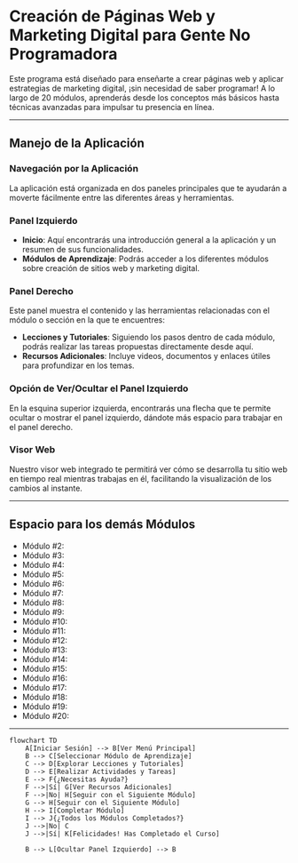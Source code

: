 # Creación de Páginas Web y Marketing Digital para Gente No Programadora

Este programa está diseñado para enseñarte a crear páginas web y aplicar estrategias de marketing digital, ¡sin necesidad de saber programar! A lo largo de 20 módulos, aprenderás desde los conceptos más básicos hasta técnicas avanzadas para impulsar tu presencia en línea.

---

## Manejo de la Aplicación

### Navegación por la Aplicación

La aplicación está organizada en dos paneles principales que te ayudarán a moverte fácilmente entre las diferentes áreas y herramientas.

### Panel Izquierdo

- **Inicio**: Aquí encontrarás una introducción general a la aplicación y un resumen de sus funcionalidades.
- **Módulos de Aprendizaje**: Podrás acceder a los diferentes módulos sobre creación de sitios web y marketing digital.

### Panel Derecho

Este panel muestra el contenido y las herramientas relacionadas con el módulo o sección en la que te encuentres:

- **Lecciones y Tutoriales**: Siguiendo los pasos dentro de cada módulo, podrás realizar las tareas propuestas directamente desde aquí.
- **Recursos Adicionales**: Incluye videos, documentos y enlaces útiles para profundizar en los temas.

### Opción de Ver/Ocultar el Panel Izquierdo

En la esquina superior izquierda, encontrarás una flecha que te permite ocultar o mostrar el panel izquierdo, dándote más espacio para trabajar en el panel derecho.

### Visor Web

Nuestro visor web integrado te permitirá ver cómo se desarrolla tu sitio web en tiempo real mientras trabajas en él, facilitando la visualización de los cambios al instante.

---

## Espacio para los demás Módulos

- Módulo #2: 
- Módulo #3: 
- Módulo #4: 
- Módulo #5: 
- Módulo #6: 
- Módulo #7: 
- Módulo #8: 
- Módulo #9: 
- Módulo #10: 
- Módulo #11: 
- Módulo #12: 
- Módulo #13: 
- Módulo #14: 
- Módulo #15: 
- Módulo #16: 
- Módulo #17: 
- Módulo #18: 
- Módulo #19: 
- Módulo #20:

---

```mermaid
flowchart TD
    A[Iniciar Sesión] --> B[Ver Menú Principal]
    B --> C[Seleccionar Módulo de Aprendizaje]
    C --> D[Explorar Lecciones y Tutoriales]
    D --> E[Realizar Actividades y Tareas]
    E --> F{¿Necesitas Ayuda?}
    F -->|Sí| G[Ver Recursos Adicionales]
    F -->|No| H[Seguir con el Siguiente Módulo]
    G --> H[Seguir con el Siguiente Módulo]
    H --> I[Completar Módulo]
    I --> J{¿Todos los Módulos Completados?}
    J -->|No| C
    J -->|Sí| K[Felicidades! Has Completado el Curso]
    
    B --> L[Ocultar Panel Izquierdo] --> B
```